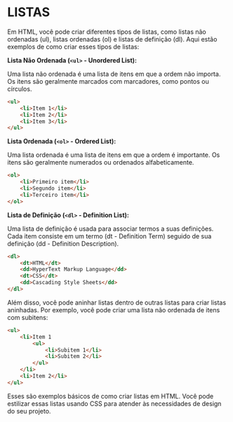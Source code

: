 # LISTAS
Em HTML, você pode criar diferentes tipos de listas, como listas não ordenadas (ul), listas ordenadas (ol) e listas de definição (dl). Aqui estão exemplos de como criar esses tipos de listas:

**Lista Não Ordenada (`<ul>` - Unordered List):**

Uma lista não ordenada é uma lista de itens em que a ordem não importa. Os itens são geralmente marcados com marcadores, como pontos ou círculos.

```html
<ul>
    <li>Item 1</li>
    <li>Item 2</li>
    <li>Item 3</li>
</ul>
```

**Lista Ordenada (`<ol>` - Ordered List):**

Uma lista ordenada é uma lista de itens em que a ordem é importante. Os itens são geralmente numerados ou ordenados alfabeticamente.

```html
<ol>
    <li>Primeiro item</li>
    <li>Segundo item</li>
    <li>Terceiro item</li>
</ol>
```

**Lista de Definição (`<dl>` - Definition List):**

Uma lista de definição é usada para associar termos a suas definições. Cada item consiste em um termo (dt - Definition Term) seguido de sua definição (dd - Definition Description).

```html
<dl>
    <dt>HTML</dt>
    <dd>HyperText Markup Language</dd>
    <dt>CSS</dt>
    <dd>Cascading Style Sheets</dd>
</dl>
```

Além disso, você pode aninhar listas dentro de outras listas para criar listas aninhadas. Por exemplo, você pode criar uma lista não ordenada de itens com subitens:

```html
<ul>
    <li>Item 1
        <ul>
            <li>Subitem 1</li>
            <li>Subitem 2</li>
        </ul>
    </li>
    <li>Item 2</li>
</ul>
```

Esses são exemplos básicos de como criar listas em HTML. Você pode estilizar essas listas usando CSS para atender às necessidades de design do seu projeto.